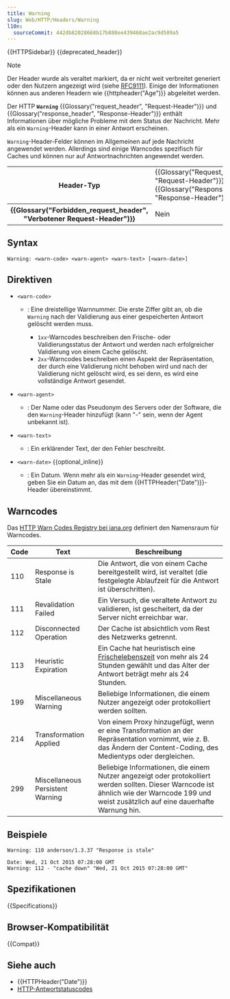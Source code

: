 ```yaml
---
title: Warning
slug: Web/HTTP/Headers/Warning
l10n:
  sourceCommit: 442db82028668b17b888ee439468ae2ac9d589a5
---
```


{{HTTPSidebar}} {{deprecated_header}}

> [!NOTE]
> Der Header wurde als veraltet markiert, da er nicht weit verbreitet generiert oder den Nutzern angezeigt wird (siehe [RFC9111](https://www.rfc-editor.org/rfc/rfc9111#field.warning)).
> Einige der Informationen können aus anderen Headern wie {{httpheader("Age")}} abgeleitet werden.

Der HTTP **`Warning`** {{Glossary("request_header", "Request-Header")}} und {{Glossary("response_header", "Response-Header")}} enthält Informationen über mögliche Probleme mit dem Status der Nachricht. Mehr als ein `Warning`-Header kann in einer Antwort erscheinen.

`Warning`-Header-Felder können im Allgemeinen auf jede Nachricht angewendet werden. Allerdings sind einige Warncodes spezifisch für Caches und können nur auf Antwortnachrichten angewendet werden.

<table class="properties">
  <tbody>
    <tr>
      <th scope="row">Header-Typ</th>
      <td>
        {{Glossary("Request_header", "Request-Header")}},
        {{Glossary("Response_header", "Response-Header")}}
      </td>
    </tr>
    <tr>
      <th scope="row">{{Glossary("Forbidden_request_header", "Verbotener Request-Header")}}</th>
      <td>Nein</td>
    </tr>
  </tbody>
</table>

## Syntax

```http
Warning: <warn-code> <warn-agent> <warn-text> [<warn-date>]
```

## Direktiven

- `<warn-code>`

  - : Eine dreistellige Warnnummer. Die erste Ziffer gibt an, ob die `Warning` nach der Validierung aus einer gespeicherten Antwort gelöscht werden muss.

    - `1xx`-Warncodes beschreiben den Frische- oder Validierungsstatus der Antwort und werden nach erfolgreicher Validierung von einem Cache gelöscht.
    - `2xx`-Warncodes beschreiben einen Aspekt der Repräsentation, der durch eine Validierung nicht behoben wird und nach der Validierung nicht gelöscht wird, es sei denn, es wird eine vollständige Antwort gesendet.

- `<warn-agent>`
  - : Der Name oder das Pseudonym des Servers oder der Software, die den `Warning`-Header hinzufügt (kann "-" sein, wenn der Agent unbekannt ist).
- `<warn-text>`
  - : Ein erklärender Text, der den Fehler beschreibt.
- `<warn-date>` {{optional_inline}}
  - : Ein Datum. Wenn mehr als ein `Warning`-Header gesendet wird, geben Sie ein Datum an, das mit dem {{HTTPHeader("Date")}}-Header übereinstimmt.

## Warncodes

Das [HTTP Warn Codes Registry bei iana.org](https://www.iana.org/assignments/http-warn-codes/http-warn-codes.xhtml) definiert den Namensraum für Warncodes.

| Code | Text                             | Beschreibung                                                                                                                                                                                      |
| ---- | -------------------------------- | ------------------------------------------------------------------------------------------------------------------------------------------------------------------------------------------------- |
| 110  | Response is Stale                | Die Antwort, die von einem Cache bereitgestellt wird, ist veraltet (die festgelegte Ablaufzeit für die Antwort ist überschritten).                                                                |
| 111  | Revalidation Failed              | Ein Versuch, die veraltete Antwort zu validieren, ist gescheitert, da der Server nicht erreichbar war.                                                                                            |
| 112  | Disconnected Operation           | Der Cache ist absichtlich vom Rest des Netzwerks getrennt.                                                                                                                                        |
| 113  | Heuristic Expiration             | Ein Cache hat heuristisch eine [Frischelebenszeit](/de/docs/Web/HTTP/Caching#fresh_and_stale_based_on_age) von mehr als 24 Stunden gewählt und das Alter der Antwort beträgt mehr als 24 Stunden. |
| 199  | Miscellaneous Warning            | Beliebige Informationen, die einem Nutzer angezeigt oder protokolliert werden sollten.                                                                                                            |
| 214  | Transformation Applied           | Von einem Proxy hinzugefügt, wenn er eine Transformation an der Repräsentation vornimmt, wie z. B. das Ändern der Content-Coding, des Medientyps oder dergleichen.                                |
| 299  | Miscellaneous Persistent Warning | Beliebige Informationen, die einem Nutzer angezeigt oder protokolliert werden sollten. Dieser Warncode ist ähnlich wie der Warncode 199 und weist zusätzlich auf eine dauerhafte Warnung hin.     |

## Beispiele

```http
Warning: 110 anderson/1.3.37 "Response is stale"

Date: Wed, 21 Oct 2015 07:28:00 GMT
Warning: 112 - "cache down" "Wed, 21 Oct 2015 07:28:00 GMT"
```

## Spezifikationen

{{Specifications}}

## Browser-Kompatibilität

{{Compat}}

## Siehe auch

- {{HTTPHeader("Date")}}
- [HTTP-Antwortstatuscodes](/de/docs/Web/HTTP/Status)
